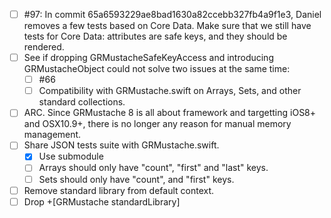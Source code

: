 - [ ] #97: In commit 65a6593229ae8bad1630a82ccebb327fb4a9f1e3, Daniel removes a few tests based on Core Data. Make sure that we still have tests for Core Data: attributes are safe keys, and they should be rendered.
- [ ] See if dropping GRMustacheSafeKeyAccess and introducing GRMustacheObject could not solve two issues at the same time:
    - [ ] #66
    - [ ] Compatibility with GRMustache.swift on Arrays, Sets, and other standard collections.
- [ ] ARC. Since GRMustache 8 is all about framework and targetting iOS8+ and OSX10.9+, there is no longer any reason for manual memory management.
- [ ] Share JSON tests suite with GRMustache.swift.
    - [X] Use submodule
    - [ ] Arrays should only have "count", "first" and "last" keys.
    - [ ] Sets should only have "count", and "first" keys.
- [ ] Remove standard library from default context.
- [ ] Drop +[GRMustache standardLibrary]
